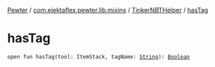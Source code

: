 [Pewter](../../index.md) / [com.ejektaflex.pewter.lib.mixins](../index.md) / [TinkerNBTHelper](index.md) / [hasTag](./has-tag.md)

# hasTag

`open fun hasTag(tool: ItemStack, tagName: `[`String`](https://kotlinlang.org/api/latest/jvm/stdlib/kotlin/-string/index.html)`): `[`Boolean`](https://kotlinlang.org/api/latest/jvm/stdlib/kotlin/-boolean/index.html)